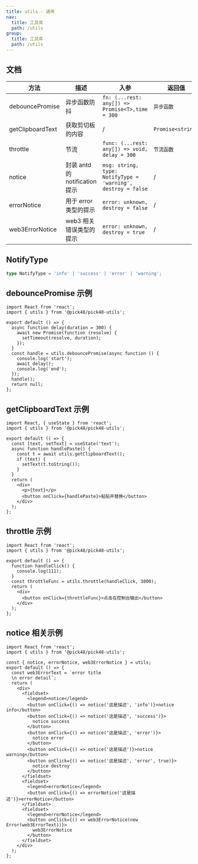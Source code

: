 ```yaml
---
title: utils - 通用
nav:
  title: 工具库
  path: /utils
group:
  title: 工具库
  path: /utils
---
```


## 文档

| 方法             | 描述                           | 入参                                                         | 返回值            |
| ---------------- | ------------------------------ | ------------------------------------------------------------ | ----------------- |
| debouncePromise  | 异步函数防抖                   | `fn: (...rest: any[]) => Promise<T>,time = 300`              | `异步函数`        |
| getClipboardText | 获取剪切板的内容               | /                                                            | `Promise<string>` |
| throttle         | 节流                           | `func: (...rest: any[]) => void, delay = 300`                | `节流函数`        |
| notice           | 封装 antd 的 notification 提示 | `msg: string, type: NotifyType = 'warning', destroy = false` | /                 |
| errorNotice      | 用于 error 类型的提示          | `error: unknown, destroy = false`                            | /                 |
| web3ErrorNotice  | web3 相关错误类型的提示        | `error: unknown, destroy = true`                             | /                 |

## NotifyType

```ts
type NotifyType = 'info' | 'success' | 'error' | 'warning';
```

## debouncePromise 示例

```tsx
import React from 'react';
import { utils } from '@pick48/pick48-utils';

export default () => {
  async function delay(duration = 300) {
    await new Promise(function (resolve) {
      setTimeout(resolve, duration);
    });
  }
  const handle = utils.debouncePromise(async function () {
    console.log('start');
    await delay();
    console.log('end');
  });
  handle();
  return null;
};
```

## getClipboardText 示例

```tsx
import React, { useState } from 'react';
import { utils } from '@pick48/pick48-utils';

export default () => {
  const [text, setText] = useState('text');
  async function handlePaste() {
    const t = await utils.getClipboardText();
    if (text) {
      setText(t.toString());
    }
  }
  return (
    <div>
      <p>{text}</p>
      <button onClick={handlePaste}>粘贴并替换</button>
    </div>
  );
};
```

## throttle 示例

```tsx
import React from 'react';
import { utils } from '@pick48/pick48-utils';

export default () => {
  function handleClick() {
    console.log(111);
  }
  const throttleFunc = utils.throttle(handleClick, 3000);
  return (
    <div>
      <button onClick={throttleFunc}>点击在控制台输出</button>
    </div>
  );
};
```

## notice 相关示例

```tsx
import React from 'react';
import { utils } from '@pick48/pick48-utils';

const { notice, errorNotice, web3ErrorNotice } = utils;
export default () => {
  const web3ErrorText = `error title 
  \n error detail`;
  return (
    <div>
      <fieldset>
        <legend>notice</legend>
        <button onClick={() => notice('这是描述', 'info')}>notice info</button>
        <button onClick={() => notice('这是描述', 'success')}>
          notice success
        </button>
        <button onClick={() => notice('这是描述', 'error')}>
          notice error
        </button>
        <button onClick={() => notice('这是描述')}>notice warning</button>
        <button onClick={() => notice('这是描述', 'error', true)}>
          notice destroy
        </button>
      </fieldset>
      <fieldset>
        <legend>errorNotice</legend>
        <button onClick={() => errorNotice('这是描述')}>errorNotice</button>
      </fieldset>
      <fieldset>
        <legend>errorNotice</legend>
        <button onClick={() => web3ErrorNotice(new Error(web3ErrorText))}>
          web3ErrorNotice
        </button>
      </fieldset>
    </div>
  );
};
```
